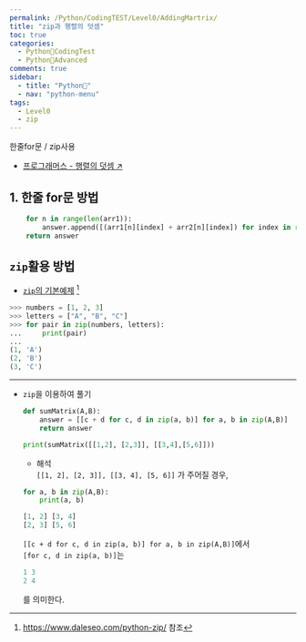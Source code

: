 ```yaml
---
permalink: /Python/CodingTEST/Level0/AddingMartrix/
title: "zip과 행렬의 덧셈"
toc: true
categories:
  - Python🐸CodingTest
  - Python🐸Advanced
comments: true
sidebar:
  - title: "Python🐸"
  - nav: "python-menu"
tags:
  - Level0
  - zip
---
```

한줄for문 / zip사용

- [프로그래머스 - 행렬의 덧셈 ↗️](https://programmers.co.kr/learn/courses/30/lessons/12950)

## 1. 한줄 for문 방법
```python
    for n in range(len(arr1)):
        answer.append([(arr1[n][index] + arr2[n][index]) for index in range(len(arr1[0]))])
    return answer
```


## `zip`활용 방법

- [`zip`의 기본예제](https://www.daleseo.com/python-zip/) [^1]
```python
>>> numbers = [1, 2, 3]
>>> letters = ["A", "B", "C"]
>>> for pair in zip(numbers, letters):
...     print(pair)
...
(1, 'A')
(2, 'B')
(3, 'C')
```

- - -
- `zip`을 이용하여 풀기

    ```python
    def sumMatrix(A,B):
        answer = [[c + d for c, d in zip(a, b)] for a, b in zip(A,B)]
        return answer

    print(sumMatrix([[1,2], [2,3]], [[3,4],[5,6]]))
    ```

    - 해석  
    `[[1, 2], [2, 3]], [[3, 4], [5, 6]]` 가 주어질 경우,  

    ```python
    for a, b in zip(A,B):
        print(a, b)

    [1, 2] [3, 4]
    [2, 3] [5, 6]
    ```


    `[[c + d for c, d in zip(a, b)] for a, b in zip(A,B)]`에서   
    `[for c, d in zip(a, b)]`는  

    ```python
    1 3
    2 4
    ```

    를 의미한다.

    [^1]: https://www.daleseo.com/python-zip/ 참조

